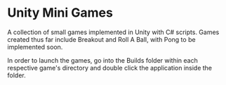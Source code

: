 # Unity Mini Games 

A collection of small games implemented in Unity with C# scripts. 
Games created thus far include Breakout and Roll A Ball, with Pong to be implemented soon. 

In order to launch the games, go into the Builds folder within each respective game's directory and double click the application inside the folder. 
